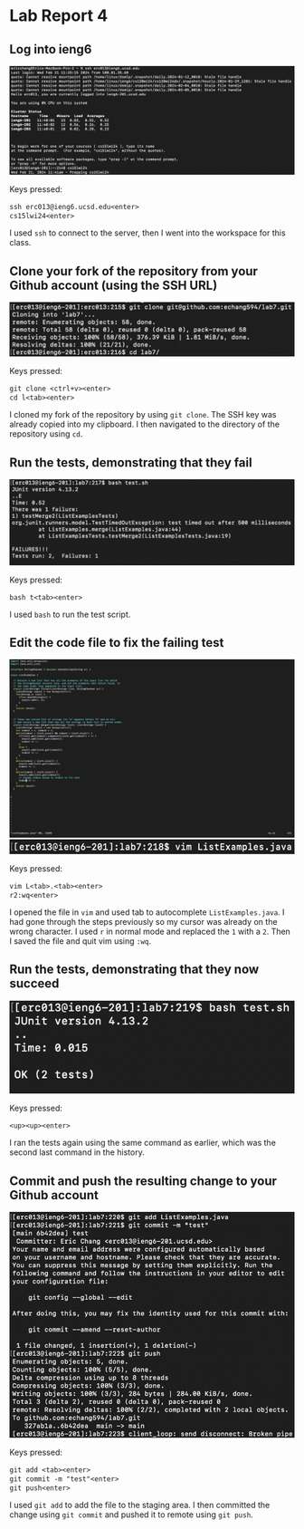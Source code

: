 # Lab Report 4
## Log into ieng6
![Login](images/lab4/login.png)

Keys pressed:
```
ssh erc013@ieng6.ucsd.edu<enter>
cs15lwi24<enter>
```
I used `ssh` to connect to the server, then I went into the workspace for this class.
## Clone your fork of the repository from your Github account (using the SSH URL)
![Clone fork](images/lab4/clone.png)

Keys pressed:
```
git clone <ctrl+v><enter>
cd l<tab><enter>
```
I cloned my fork of the repository by using `git clone`. The SSH key was already copied into my clipboard. I then navigated to the directory of the repository using `cd`.
## Run the tests, demonstrating that they fail
![Run tests](images/lab4/test1.png)

Keys pressed:
```
bash t<tab><enter>
```
I used `bash` to run the test script.
## Edit the code file to fix the failing test
![Edit code](images/lab4/edit.png)
![Vim command](images/lab4/vim.png)

Keys pressed:
```
vim L<tab>.<tab><enter>
r2:wq<enter>
```
I opened the file in `vim` and used tab to autocomplete `ListExamples.java`. I had gone through the steps previously so my cursor was already on the wrong character. I used `r` in normal mode and replaced the `1` with a `2`. Then I saved the file and quit vim using `:wq`.
## Run the tests, demonstrating that they now succeed
![Run tests again](images/lab4/test2.png)

Keys pressed:
```
<up><up><enter>
```
I ran the tests again using the same command as earlier, which was the second last command in the history.
## Commit and push the resulting change to your Github account
![Commit and push](images/lab4/commit.png)

Keys pressed:
```
git add <tab><enter>
git commit -m "test"<enter>
git push<enter>
```
I used `git add` to add the file to the staging area. I then committed the change using `git commit` and pushed it to remote using `git push`.